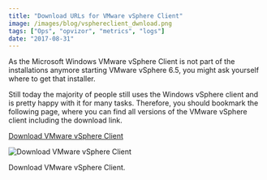 ```yaml
---
title: "Download URLs for VMware vSphere Client"
image: /images/blog/vsphereclient_dwnload.png
tags: ["Ops", "opvizor", "metrics", "logs"]
date: "2017-08-31"
---
```


As the Microsoft Windows VMware vSphere Client is not part of the installations anymore starting VMware vSphere 6.5, you might ask yourself where to get that installer.

Still today the majority of people still uses the Windows vSphere client and is pretty happy with it for many tasks. Therefore, you should bookmark the following page, where you can find all versions of the VMware vSphere client including the download link.

[Download VMware vSphere Client](https://kb.vmware.com/selfservice/microsites/search.do?language=en_US&cmd=displayKC&externalId=2089791)

![Download VMware vSphere Client](/images/blog/vsphereclient_dwnload.png)

Download VMware vSphere Client.
